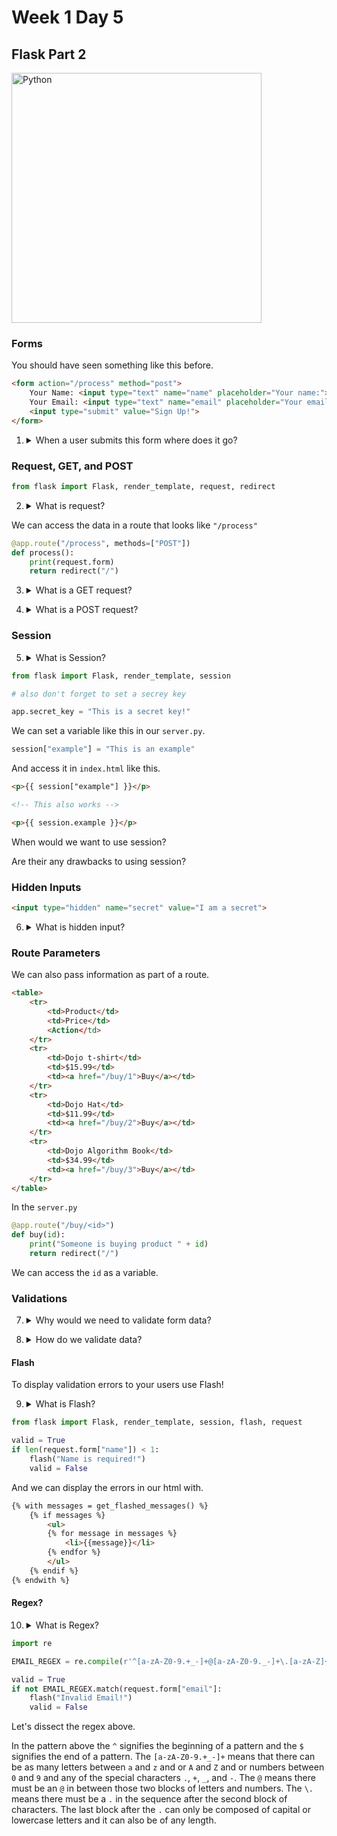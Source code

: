 # Week 1 Day 5

## Flask Part 2

<img src="http://flask.pocoo.org/static/logo/flask.png" alt="Python" width="400px">

### Forms

You should have seen something like this before.

```html
<form action="/process" method="post">
    Your Name: <input type="text" name="name" placeholder="Your name:"><br>
    Your Email: <input type="text" name="email" placeholder="Your email:"><br>
    <input type="submit" value="Sign Up!">
</form>
```

1. <details> 
    <summary>When a user submits this form where does it go?</summary>
    The form is submitted to the server.
</details>

### Request, GET, and POST

```python
from flask import Flask, render_template, request, redirect
```

2. <details> 
    <summary>What is request?</summary>
    Request is the HTTP request. We can use it to access the form data.
</details>

We can access the data in a route that looks like ```"/process"```

```python
@app.route("/process", methods=["POST"])
def process():
    print(request.form)
    return redirect("/")
```

3. <details> 
    <summary>What is a GET request?</summary>
    If we submit the form with a <code>method="get"</code> it will pass the form data through the url like <code>"localhost:5000/process?name=example&email=example@example.com"</code>. This is fine for a simple form like a search, but might be insecure if the form has a password or credit card number.
</details>

4. <details> 
    <summary>What is a POST request?</summary>
    If we submit the form with a <code>method="post"</code> it doesn't pass the form data in the url and instead sends it as part of the HTTP request. We can access this data in flask using <code>request.form</code>.
</details>

### Session

5. <details> 
    <summary>What is Session?</summary>
    Session is a variable we can store on the user's web browser and we can access in our <code>server.py</code> or in our templates. We can set session and access session as if it were a dictionary.
</details>

```python
from flask import Flask, render_template, session

# also don't forget to set a secrey key

app.secret_key = "This is a secret key!"
```

We can set a variable like this in our ```server.py```.

```python
session["example"] = "This is an example"
```

And access it in ```index.html``` like this.

```html
<p>{{ session["example"] }}</p>

<!-- This also works -->

<p>{{ session.example }}</p>
```

When would we want to use session?

Are their any drawbacks to using session?

### Hidden Inputs

```html
<input type="hidden" name="secret" value="I am a secret">
```

6. <details> 
    <summary>What is hidden input?</summary>
    Exactly what it sounds like, an input that isn't displayed in a form.
</details>

### Route Parameters

We can also pass information as part of a route.

```html
<table>
    <tr>
        <td>Product</td>
        <td>Price</td>
        <Action</td>
    </tr>
    <tr>
        <td>Dojo t-shirt</td>
        <td>$15.99</td>
        <td><a href="/buy/1">Buy</a></td>
    </tr>
    <tr>
        <td>Dojo Hat</td>
        <td>$11.99</td>
        <td><a href="/buy/2">Buy</a></td>
    </tr>
    <tr>
        <td>Dojo Algorithm Book</td>
        <td>$34.99</td>
        <td><a href="/buy/3">Buy</a></td>
    </tr>
</table>
```

In the ```server.py```

```python
@app.route("/buy/<id>")
def buy(id):
    print("Someone is buying product " + id)
    return redirect("/")
```

We can access the ```id``` as a variable.

### Validations

7. <details> 
    <summary>Why would we need to validate form data?</summary>
    To insure data that we might want to save into a database is correct or in the right format. Later we will use these same strategies to enable users to authenticate themselves to your application.
</details>

8. <details> 
    <summary>How do we validate data?</summary>
    Use lots of conditionals!
    <pre>
    valid = True
    if len(request.form["name"]) < 1:
        valid = False
    </pre>
</details>

#### Flash

To display validation errors to your users use Flash!

9. <details> 
    <summary>What is Flash?</summary>
    Flash is like a session variable that is only displayed to your user once. Then it dissapears in a <i>flash!</i>
</details>

```python
from flask import Flask, render_template, session, flash, request
```

```python
valid = True
if len(request.form["name"]) < 1:
    flash("Name is required!")
    valid = False
```

And we can display the errors in our html with.

```html
{% with messages = get_flashed_messages() %}
    {% if messages %}
        <ul>
        {% for message in messages %}
            <li>{{message}}</li>
        {% endfor %}
        </ul>
    {% endif %}
{% endwith %}
```

#### Regex?

10. <details> 
    <summary>What is Regex?</summary>
    Regex is short for Regular Expressions. It is a way we can find patterns in text or even search text.
</details>

```python
import re

EMAIL_REGEX = re.compile(r'^[a-zA-Z0-9.+_-]+@[a-zA-Z0-9._-]+\.[a-zA-Z]+$')
```

```python
valid = True
if not EMAIL_REGEX.match(request.form["email"]:
    flash("Invalid Email!")
    valid = False
```

Let's dissect the regex above.

In the pattern above the ```^``` signifies the beginning of a pattern and the ```$``` signifies the end of a pattern. 
The ```[a-zA-Z0-9.+_-]+``` means that there can be as many letters between ```a``` and ```z``` and or ```A``` and ```Z``` and or numbers between ```0``` and ```9``` and any of the special characters ```.```, ```+```, ```_```, and ```-```. 
The ```@``` means there must be an ```@``` in between those two blocks of letters and numbers. 
The ```\.``` means there must be a ```.``` in the sequence after the second block of characters. 
The last block after the ```.``` can only be composed of capital or lowercase letters and it can also be of any length.
